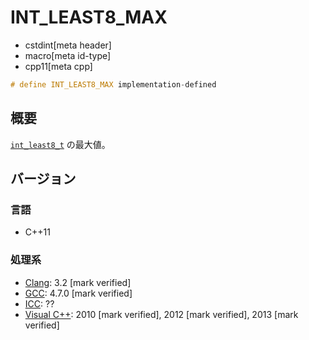 # INT_LEAST8_MAX
* cstdint[meta header]
* macro[meta id-type]
* cpp11[meta cpp]

```cpp
# define INT_LEAST8_MAX implementation-defined
```

## 概要
[`int_least8_t`](int_least8_t.md) の最大値。

## バージョン
### 言語
- C++11

### 処理系
- [Clang](/implementation.md#clang): 3.2 [mark verified]
- [GCC](/implementation.md#gcc): 4.7.0 [mark verified]
- [ICC](/implementation.md#icc): ??
- [Visual C++](/implementation.md#visual_cpp): 2010 [mark verified], 2012 [mark verified], 2013 [mark verified]
